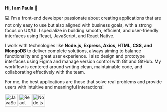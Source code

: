 **Hi, I am Paula** 	👋

💻 I’m a front-end developer passionate about creating applications that are not only easy to use but also aligned with business goals, with a strong focus on UX/UI. I specialize in building smooth, efficient, and user-friendly interfaces using React, JavaScript, and React Native.

I work with technologies like **Node.js, Express, Axios, HTML, CSS, and MongoDB** to deliver complete solutions, always aiming to balance functionality and great user experience. I also design and prototype interfaces using Figma and manage version control with Git and GitHub. My workflow is centered around writing clean, maintainable code, and collaborating effectively with the team.

For me, the best applications are those that solve real problems and provide users with intuitive and meaningful interactions!

<div align="left">
  <img src="https://cdn.jsdelivr.net/gh/devicons/devicon/icons/javascript/javascript-original.svg" alt="JavaScript" width="40" height="40"/>
  <img src="https://cdn.jsdelivr.net/gh/devicons/devicon/icons/react/react-original.svg" alt="React" width="40" height="40"/>
  <img src="https://cdn.jsdelivr.net/gh/devicons/devicon/icons/nodejs/nodejs-original.svg" alt="Node.js" width="40" height="40"/>
</div>
